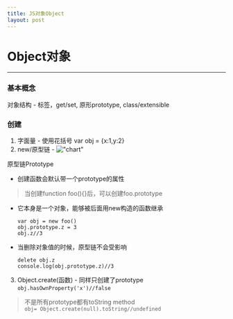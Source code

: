 ```yaml
---
title: JS对象Object
layout: post
---
```


# Object对象
---
### 基本概念
对象结构 - 标签，get/set, 原形prototype, class/extensible  

### 创建
1. 字面量 - 使用花括号 var obj = {x:1,y:2}  
2. new/原型链 - 
!["chart"](http://img.mukewang.com/54e33ff20001fbe412000530.jpg "chart")  

  原型链Prototype  
  - 创建函数会默认带一个prototype的属性  

  > 当创建function foo(){}后，可以创建foo.prototype  

  - 它本身是一个对象，能够被后面用new构造的函数继承
  
   	```
	var obj = new foo()
	obj.prototype.z = 3
	obj.z//3
	```  
	
  - 当删除对象值的时候，原型链不会受影响
  
	```
	delete obj.z
	console.log(obj.prototype.z)//3
	```  
	
	
3. Object.create(函数) -  同样只创建了prototype `obj.hasOwnProperty('x')//false`

  > 不是所有prototype都有toString method   
  > `obj= Object.create(null).toString//undefined`


